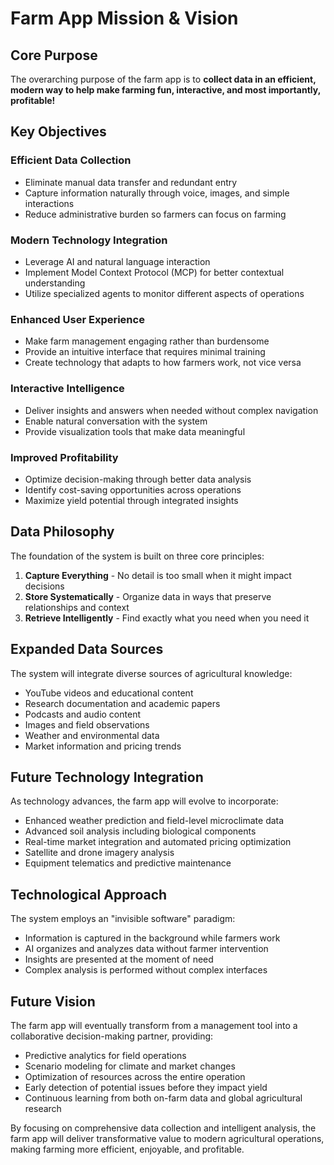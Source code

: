 # Farm App Mission & Vision

## Core Purpose

The overarching purpose of the farm app is to **collect data in an efficient, modern way to help make farming fun, interactive, and most importantly, profitable!**

## Key Objectives

### Efficient Data Collection
- Eliminate manual data transfer and redundant entry
- Capture information naturally through voice, images, and simple interactions
- Reduce administrative burden so farmers can focus on farming

### Modern Technology Integration
- Leverage AI and natural language interaction
- Implement Model Context Protocol (MCP) for better contextual understanding
- Utilize specialized agents to monitor different aspects of operations

### Enhanced User Experience
- Make farm management engaging rather than burdensome
- Provide an intuitive interface that requires minimal training
- Create technology that adapts to how farmers work, not vice versa

### Interactive Intelligence
- Deliver insights and answers when needed without complex navigation
- Enable natural conversation with the system
- Provide visualization tools that make data meaningful

### Improved Profitability
- Optimize decision-making through better data analysis
- Identify cost-saving opportunities across operations
- Maximize yield potential through integrated insights

## Data Philosophy

The foundation of the system is built on three core principles:

1. **Capture Everything** - No detail is too small when it might impact decisions
2. **Store Systematically** - Organize data in ways that preserve relationships and context
3. **Retrieve Intelligently** - Find exactly what you need when you need it

## Expanded Data Sources

The system will integrate diverse sources of agricultural knowledge:
- YouTube videos and educational content
- Research documentation and academic papers
- Podcasts and audio content
- Images and field observations
- Weather and environmental data
- Market information and pricing trends

## Future Technology Integration

As technology advances, the farm app will evolve to incorporate:
- Enhanced weather prediction and field-level microclimate data
- Advanced soil analysis including biological components
- Real-time market integration and automated pricing optimization
- Satellite and drone imagery analysis
- Equipment telematics and predictive maintenance

## Technological Approach

The system employs an "invisible software" paradigm:
- Information is captured in the background while farmers work
- AI organizes and analyzes data without farmer intervention
- Insights are presented at the moment of need
- Complex analysis is performed without complex interfaces

## Future Vision

The farm app will eventually transform from a management tool into a collaborative decision-making partner, providing:
- Predictive analytics for field operations
- Scenario modeling for climate and market changes
- Optimization of resources across the entire operation
- Early detection of potential issues before they impact yield
- Continuous learning from both on-farm data and global agricultural research

By focusing on comprehensive data collection and intelligent analysis, the farm app will deliver transformative value to modern agricultural operations, making farming more efficient, enjoyable, and profitable.